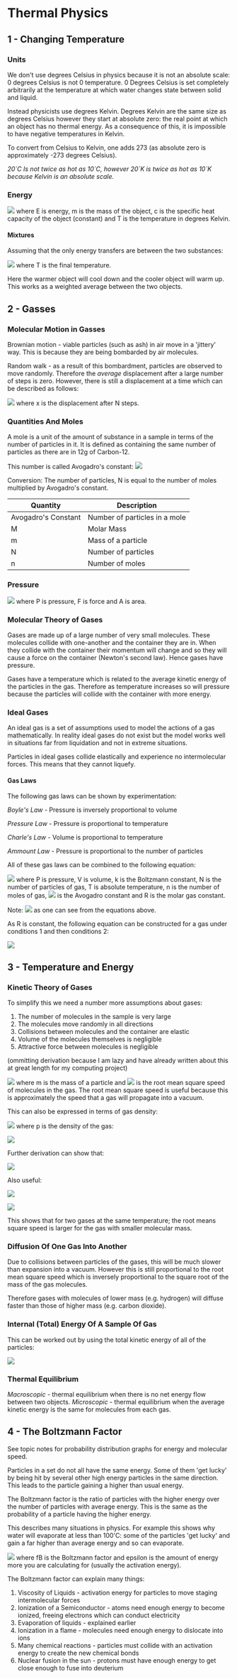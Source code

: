 # Thermal Physics

## 1 - Changing Temperature

### Units
We don't use degrees Celsius in physics because it is not an absolute scale: 0 degrees Celsius is not 0 temperature. 0 Degrees Celsius is set completely arbitrarily at the temperature at which water changes state between solid and liquid.

Instead physicists use degrees Kelvin. Degrees Kelvin are the same size as degrees Celsius however they start at absolute zero: the real point at which an object has no thermal energy. As a consequence of this, it is impossible to have negative temperatures in Kelvin.

To convert from Celsius to Kelvin, one adds 273 (as absolute zero is approximately -273 degrees Celsius).

*20\`C Is not twice as hot as 10\`C, however 20\`K is twice as hot as 10\`K because Kelvin is an absolute scale.*

### Energy
![](Equations/Thermal/Energy.png)  where E is energy, m is the mass of the object, c is the specific heat capacity of the object (constant) and T is the temperature in degrees Kelvin.

#### Mixtures
Assuming that the only energy transfers are between the two substances:

![](Equations/Thermal/mixtures.png) where T is the final temperature.

Here the warmer object will cool down and the cooler object will warm up. This works as a weighted average between the two objects.

## 2 - Gasses
### Molecular Motion in Gasses
Brownian motion - viable particles (such as ash) in air move in a 'jittery' way. This is because they are being bombarded by air molecules.

Random walk - as a result of this bombardment, particles are observed to move randomly. Therefore the *average* displacement after a large number of steps is zero. However, there is still a displacement at a time which can be described as follows:

![](Equations/Thermal/RandomWalk.png)   where x is the displacement after N steps.

### Quantities And Moles

A mole is a unit of the amount of substance in a sample in terms of the number of particles in it. It is defined as containing the same number of particles as there are in 12g of Carbon-12.

This number is called Avogadro's constant: ![](Equations/Thermal/avagadroConstant.png)

Conversion:
The number of particles, N is equal to the number of moles multiplied by Avogadro's constant.

Quantity            | Description
--------------------|-------------------------------
Avogadro's Constant | Number of particles in a mole
M                   | Molar Mass
m                   | Mass of a particle
N                   | Number of particles
n                   | Number of moles

### Pressure
![](Equations/Thermal/pressure.png) where P is pressure, F is force and A is area.

### Molecular Theory of Gases
Gases are made up of a large number of very small molecules. These molecules collide with one-another and the container they are in. When they collide with the container their momentum will change and so they will cause a force on the container (Newton's second law). Hence gases have pressure.

Gases have a temperature which is related to the average kinetic energy of the particles in the gas. Therefore as temperature increases so will pressure because the particles will collide with the container with more energy.

### Ideal Gases
An ideal gas is a set of assumptions used to model the actions of a gas mathematically. In reality ideal gases do not exist but the model works well in situations far from liquidation and not in extreme situations.

Particles in ideal gases collide elastically and experience no intermolecular forces. This means that they cannot liquefy.

#### Gas Laws
The following gas laws can be shown by experimentation:

*Boyle's Law* - Pressure is inversely proportional to volume

*Pressure Law* - Pressure is proportional to temperature

*Charle's Law* - Volume is proportional to temperature

*Ammount Law* - Pressure is proportional to the number of particles

All of these gas laws can be combined to the following equation:

![](Equations/Thermal/idealGas.png)  where P is pressure, V is volume, k is the Boltzmann constant, N is the number of particles of gas, T is absolute temperature, n is the number of moles of gas, ![](Equations/Thermal/NA.png) is the Avogadro constant and R is the molar gas constant.

Note: ![](Equations/Thermal/R.png) as one can see from the equations above.

As R is constant, the following equation can be constructed for a gas under conditions 1 and then conditions 2:

![](Equations/Thermal/idealGas2.png)

## 3 - Temperature and Energy
### Kinetic Theory of Gases
To simplify this we need a number more assumptions about gases:
1. The number of molecules in the sample is very large
2. The molecules move randomly in all directions
3. Collisions between molecules and the container are elastic
4. Volume of the molecules themselves is negligible
5. Attractive force between molecules is negligible

(ommitting derivation because I am lazy and have already written about this at great length for my computing project)

![](Equations/Thermal/kineticGases1.png) where m is the mass of a particle and ![](Equations/Thermal/Crms.png) is the root mean square speed of molecules in the gas. The root mean square speed is useful because this is approximately the speed that a gas will propagate into a vacuum.  

This can also be expressed in terms of gas density:

![](Equations/Thermal/kineticGases2.png) where p is the density of the gas:

![](Equations/Thermal/p.png)

Further derivation can show that:

![](Equations/Thermal/KineticEnergy.png)

Also useful:

![](Equations/Thermal/Crms2.png)

![](Equations/Thermal/Crms3.png)

This shows that for two gases at the same temperature; the root means square speed is larger for the gas with smaller molecular mass.

### Diffusion Of One Gas Into Another
Due to collisions between particles of the gases, this will be much slower than expansion into a vacuum. However this is still proportional to the root mean square speed which is inversely proportional to the square root of the mass of the gas molecules.

Therefore gases with molecules of lower mass (e.g. hydrogen) will diffuse faster than those of higher mass (e.g. carbon dioxide).

### Internal (Total) Energy Of A Sample Of Gas
This can be worked out by using the total kinetic energy of all of the particles:

![](Equations/Thermal/U.png)

### Thermal Equilibrium
*Macroscopic* - thermal equilibrium when there is no net energy flow between two objects.
*Microscopic* - thermal equilibrium when the average kinetic energy is the same for molecules from each gas.

## 4 - The Boltzmann Factor
See topic notes for probability distribution graphs for energy and molecular speed.

Particles in a set do not all have the same energy. Some of them 'get lucky' by being hit by several other high energy particles in the same direction. This leads to the particle gaining a higher than usual energy.

The Boltzmann factor is the ratio of particles with the higher energy over the number of particles with average energy. This is the same as the probability of a particle having the higher energy.

This describes many situations in physics. For example this shows why water will evaporate at less than 100'C: some of the particles 'get lucky' and gain a far higher than average energy and so can evaporate.

![](Equations/Thermal/fb.png) where fB is the Boltzmann factor and epsilon is the amount of energy more you are calculating for (usually the activation energy).

The Boltzmann factor can explain many things:
1. Viscosity of Liquids - activation energy for particles to move staging intermolecular forces
2. Ionization of a Semiconductor - atoms need enough energy to become ionized, freeing electrons which can conduct electricity
3. Evaporation of liquids - explained earlier
4. Ionization in a flame - molecules need enough energy to dislocate into ions
5. Many chemical reactions - particles must collide with an activation energy to create the new chemical bonds
6. Nuclear fusion in the sun - protons must have enough energy to get close enough to fuse into deuterium

